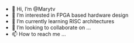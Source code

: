 - 👋 Hi, I’m @Marytv
- 👀 I’m interested in FPGA based hardware design
- 🌱 I’m currently learning RISC architectures
- 💞️ I’m looking to collaborate on ...
- 📫 How to reach me ...

<!---
Marytv/Marytv is a ✨ special ✨ repository because its `README.md` (this file) appears on your GitHub profile.
You can click the Preview link to take a look at your changes.
--->
